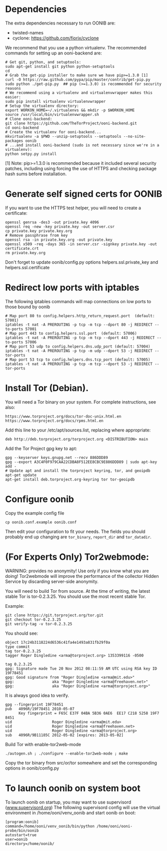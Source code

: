 # Dependencies

The extra dependencies necessary to run OONIB are:

* twisted-names
* cyclone: https://github.com/fiorix/cyclone

We recommend that you use a python virtualenv. The recommended commands for
setting up an ooni-backend are:

    # Get git, python, and setuptools:
    sudo apt-get install git python python-setuptools
    cd
    # Grab the get-pip installer to make sure we have pip>=1.3.0 [1]
    curl -O https://raw.github.com/pypa/pip/master/contrib/get-pip.py
    sudo python ./get-pip.py  ## pip (>=1.3.0) is recommended for security reasons
    # We recommend using a virtualenv and virtualenvwrapper makes this easier:
    sudo pip install virtualenv virtualenvwrapper
    # Setup the virtualenv directory:
    export WORKON_HOME=~/.virtualenvs && mkdir -p $WORKON_HOME
    source /usr/local/bin/virtualenvwrapper.sh
    # Clone ooni-backend:
    git clone https://github.com/TheTorProject/ooni-backend.git
    cd ooni-backend
    # Create the virtualenv for ooni-backend...
    mkvirtualenv -a $PWD --unzip-setuptools --setuptools --no-site-packages oonib
    # ...and install ooni-backend (sudo is not necessary since we're in a virtualenv):
    python setpy.py install

[1] Note: pip>=1.3.0 is recommended because it included several security
    patches, including using forcing the use of HTTPS and checking package hash
    sums before installation.

# Generate self signed certs for OONIB

If you want to use the HTTPS test helper, you will need to create a certificate:

    openssl genrsa -des3 -out private.key 4096
    openssl req -new -key private.key -out server.csr
    cp private.key private.key.org
    # Remove passphrase from key
    openssl rsa -in private.key.org -out private.key
    openssl x509 -req -days 365 -in server.csr -signkey private.key -out certificate.crt
    rm private.key.org

Don't forget to update oonib/config.py options helpers.ssl.private_key and
helpers.ssl.certificate

# Redirect low ports with iptables

The following iptables commands will map connections on low ports to those bound by oonib

    # Map port 80 to config.helpers.http_return_request.port  (default: 57001)
    iptables -t nat -A PREROUTING -p tcp -m tcp --dport 80 -j REDIRECT --to-ports 57001
    # Map port 443 to config.helpers.ssl.port  (default: 57006)
    iptables -t nat -A PREROUTING -p tcp -m tcp --dport 443 -j REDIRECT --to-ports 57006
    # Map port 53 udp to config.helpers.dns.udp_port (default: 57004)
    iptables -t nat -A PREROUTING -p tcp -m udp --dport 53 -j REDIRECT --tor-ports 
    # Map port 53 tcp to config.helpers.dns.tcp_port (default: 57005)
    iptables -t nat -A PREROUTING -p tcp -m tcp --dport 53 -j REDIRECT --tor-ports 

# Install Tor (Debian).

You will need a Tor binary on your system. For complete instructions, see also:

    https://www.torproject.org/docs/tor-doc-unix.html.en
    https://www.torproject.org/docs/rpms.html.en

Add this line to your /etc/apt/sources.list, replacing <DISTRIBUTION>
where appropriate:

    deb http://deb.torproject.org/torproject.org <DISTRIBUTION> main

Add the Tor Project gpg key to apt:

    gpg --keyserver keys.gnupg.net --recv 886DDD89
    gpg --export A3C4F0F979CAA22CDBA8F512EE8CBC9E886DDD89 | sudo apt-key add -
    # Update apt and install the torproject keyring, tor, and geoipdb
    apt-get update
    apt-get install deb.torproject.org-keyring tor tor-geoipdb

# Configure oonib

Copy the example config file

    cp oonib.conf.example oonib.conf

Then edit your configuration to fit your needs. The fields you should probably
end up changing are `tor_binary`, `report_dir` and `tor_datadir`.

# (For Experts Only) Tor2webmode:

WARNING: provides no anonymity! Use only if you know what you are doing!
Tor2webmode will improve the performance of the collector Hidden Service
by discarding server-side anonymity.

You will need to build Tor from source. At the time of writing, the latest stable Tor is tor-0.2.3.25. You should use the most recent stable Tor.

Example:

    git clone https://git.torproject.org/tor.git
    git checkout tor-0.2.3.25
    git verify-tag -v tor-0.2.3.25

You should see:

    object 17c24b3118224d6536c41fa4e1493a831fb29f0a
    type commit
    tag tor-0.2.3.25
    tagger Roger Dingledine <arma@torproject.org> 1353399116 -0500
    
    tag 0.2.3.25
    gpg: Signature made Tue 20 Nov 2012 08:11:59 AM UTC using RSA key ID 19F78451
    gpg: Good signature from "Roger Dingledine <arma@mit.edu>"
    gpg:                 aka "Roger Dingledine <arma@freehaven.net>"
    gpg:                 aka "Roger Dingledine <arma@torproject.org>"

It is always good idea to verify.

    gpg --fingerprint 19F78451
    pub   4096R/19F78451 2010-05-07
          Key fingerprint = F65C E37F 04BA 5B36 0AE6  EE17 C218 5258 19F7 8451
    uid                  Roger Dingledine <arma@mit.edu>
    uid                  Roger Dingledine <arma@freehaven.net>
    uid                  Roger Dingledine <arma@torproject.org>
    sub   4096R/9B11185C 2012-05-02 [expires: 2013-05-02]

Build Tor with enable-tor2web-mode

    ./autogen.sh ; ./configure --enable-tor2web-mode ; make 
    
Copy the tor binary from src/or/tor somewhere and set the corresponding
options in oonib/config.py

# To launch oonib on system boot

To launch oonib on startup, you may want to use supervisord (www.supervisord.org)
The following supervisord config will use the virtual environment in
/home/ooni/venv_oonib and start oonib on boot:

    [program:oonib]
    command=/home/ooni/venv_oonib/bin/python /home/ooni/ooni-probe/bin/oonib
    autostart=true
    user=oonib
    directory=/home/oonib/
